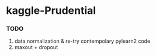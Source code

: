 # kaggle-Prudential  
### TODO
1. data normalization & re-try contempolary pylearn2 code   
1. maxout + dropout

 
